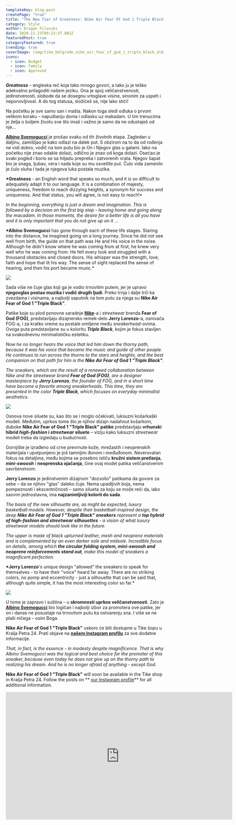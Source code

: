 ```yaml
---
templateKey: blog-post
createPage: "true"
title: "The New Tier of Greatness: Nike Air Fear Of God 1 Triple Black"
category: Style
author: Dragan Filovski
date: 2020-11-23T09:23:37.881Z
featuredPost: true
categoryFeatured: true
trending: true
coverImage: /img/tike_belgrade_nike_air_fear_of_god_1_triple_black_albino_svemogucci-10-.jpg
icons:
  - icon: Budget
  - icon: Family
  - icon: Approved
---
```

***Greatness*** – engleska reč koja tako mnogo govori, a tako ju je teško adekvatno prilagoditi našem jeziku. Ona je spoj veličanstvenosti, jedinstvenosti, slobode da se dosegnu vrtoglave visine, sinonim za uspeh i neponovljivost. A do tog statusa, složićeš se, nije lako stići!

Na početku je sve samo san i mašta. Nakon toga sledi odluka o prvom velikom koraku – napuštanju doma i odlasku uz makadam. U tim trenucima je želja o boljem životu sve što imaš i važno je samo da ne odustaješ od nje...

**[Albino Svemogucci](https://www.instagram.com/albino.svemoguccii/)** je prošao svaku od tih životnih etapa. Zagledan u daljinu, zamišljao je kako odlazi na dalek put. S obzirom na to da od rođenja ne vidi dobro, vodič na tom putu bio je On i Njegov glas u galami. Iako na početku nije znao odakle dolazi, odlično je znao od koga dolazi. Osećao je svaki pogled i borio se sa hiljadu prepreka i zatvorenih vrata. Njegov šapat bio je snaga, ljubav, vera i nada koje su mu osvetlile put. Čulo vida zamenilo je čulo sluha i tada je njegova luka postala muzika.

**\*Greatness** - an English word that speaks so much, and it is so difficult to adequately adapt it to our language. It is a combination of majesty, uniqueness, freedom to reach dizzying heights, a synonym for success and uniqueness. And that status, you will agree, is not easy to reach!*

*In the beginning, everything is just a dream and imagination. This is followed by a decision on the first big step - leaving home and going along the macadam. In those moments, the desire for a better life is all you have and it is only important that you do not give up on it ...*

**\*Albino Svemogucci** has gone through each of these life stages. Staring into the distance, he imagined going on a long journey. Since he did not see well from birth, the guide on that path was He and His voice in the noise. Although he didn't know where he was coming from at first, he knew very well who he was coming from. He felt every look and struggled with a thousand obstacles and closed doors. His whisper was the strength, love, faith and hope that lit his way. The sense of sight replaced the sense of hearing, and then his port became music.*

![](/img/tike_belgrade_nike_air_fear_of_god_1_triple_black_albino_svemogucci-10-.jpg)

Sada više ne čuje glas koji ga je vodio trnovitim putem, jer je upravo **njegovglas postao muzika i vodič drugih ljudi**. Preko trnja i dalje trči ka zvezdama i visinama, a najbolji saputnik na tom putu za njega su **Nike Air Fear of God 1 "Triple Black"**.

Patike koje su plod ponovne saradnje **[Nike](https://www.tike.rs/proizvodi/nike)**-a i *streetwear* brenda **Fear of God (FOG)**, predstavljaju dizajnersko remek-delo **Jerry Lorenzo**-a, osnivača FOG-a, i za kratko vreme su postale omiljene među *sneakerhead*-ovima. Ovoga puta predstavljene su u koloritu ***Triple Black***, kojim je fokus stavljen na svakodnevnu minimalističku estetiku.

*Now he no longer hears the voice that led him down the thorny path, because it was his voice that became the music and guide of other people. He continues to run across the thorns to the stars and heights, and the best companion on that path for him is the **Nike Air Fear of God 1 "Triple Black"**.*

*The sneakers, which are the result of a renewed collaboration between Nike and the streetwear brand **Fear of God (FOG)**, are a designer masterpiece by **Jerry Lorenzo**, the founder of FOG, and in a short time have become a favorite among sneakerheads. This time, they are presented in the color **Triple Black**, which focuses on everyday minimalist aesthetics.*

![](/img/tike_belgrade_nike_air_fear_of_god_1_triple_black_albino_svemogucci-7-.jpg)

Osnova nove siluete su, kao što se i moglo očekivati, luksuzni košarkaški modeli. Međutim, uprkos tome što je njihov dizajn nadahnut košarkom, duboke **Nike Air Fear of God 1 "Triple Black" patike** predstavljaju **vrhunski** **hibrid *high-fashion* i *streetwear* siluete** – viziju kako luksuzni *streetwear* modeli treba da izgledaju u budućnosti.

Gornjište je izrađeno od crne prevrnute kože, mrežastih i neoprenskih materijala i upotpunjeno je još tamnijim đonom i međuđonom. Neverovatan fokus na detaljima, među kojima se posebno ističu **kružni sistem pretlanja**, ***mini-swoosh*** i **neoprenska ojačanja**, čine ovaj model patika veličanstvenim savršenstvom.

**Jerry Lorenzo** je jedinstvenim dizajnom "dozvolio" patikama da govore za sebe – da se njihov "glas" daleko čuje. Nema upadljivih boja, nema pompeznosti i ekscentričnosti – samo silueta za koju se može reći da, iako sasvim jednostavna, ima **najzanimljiviji kolorit do sada**.

*The basis of the new silhouette are, as might be expected, luxury basketball models. However, despite their basketball-inspired design, the deep **Nike Air Fear of God 1 "Triple Black"** **sneakers** represent a **top hybrid of high-fashion and streetwear silhouettes** - a vision of what luxury streetwear models should look like in the future.*

*The upper is made of black upturned leather, mesh and neoprene materials and is complemented by an even darker sole and midsole. Incredible focus on details, among which **the circular folding system, mini-swoosh and neoprene reinforcements stand out**, make this model of sneakers a magnificent perfection.*

**\*Jerry Lorenzo**'s unique design "allowed" the sneakers to speak for themselves - to have their "voice" heard far away. There are no striking colors, no pomp and eccentricity - just a silhouette that can be said that, although quite simple, it has the most interesting color so far.*

![](/img/tike_belgrade_nike_air_fear_of_god_1_triple_black_albino_svemogucci-2-.jpg)

U tome je zapravo i suština – u **skromnosti uprkos veličanstvenosti**. Zato je **[Albino Svemogucci](https://www.instagram.com/albino.svemogucci/)** bio logičan i najbolji izbor za promotera ove patike, jer on i danas ne posustaje na trnovitom putu ka ostvarenju sna. I više se ne plaši ničega – osim Boga.

**Nike Air Fear of God 1 "Triple Black"** uskoro će biti dostupne u Tike šopu u Kralja Petra 24. Prati objave na **[našem Instagram profilu](https://www.instagram.com/tikebelgrade/)** za sve dodatne informacije.

*That, in fact, is the essence - in modesty despite magnificence. That is why Albino Svemogucci was the logical and best choice for the promoter of this sneaker, because even today he does not give up on the thorny path to realizing his dream. And he is no longer afraid of anything - except God.*

**Nike Air Fear of God 1 "Triple Black"**  will soon be available in the Tike shop in Kralja Petra 24. Follow the posts on ** [our Instagram profile](https://www.instagram.com/tikebelgrade/)**  for all additional information.

<iframe width="720" height="405" src="https://www.youtube.com/embed/X77E3HxiVPQ" frameborder="0" allow="accelerometer; autoplay; clipboard-write; encrypted-media; gyroscope; picture-in-picture" allowfullscreen></iframe>